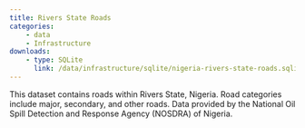 ```yaml
---
title: Rivers State Roads
categories:
    - data
    - Infrastructure
downloads:
    - type: SQLite
      link: /data/infrastructure/sqlite/nigeria-rivers-state-roads.sqlite
---
```

<p>This dataset contains roads within Rivers State, Nigeria. Road categories include major, secondary, and other roads. Data provided by the National Oil Spill Detection and Response Agency (NOSDRA) of Nigeria.</p>